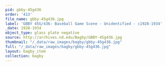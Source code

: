 ```yaml
---
pid: gbby-45g436
order: '413'
file_name: gbby-45g436.jpg
label: 'GBBY 45G/436: Baseball Game Scene - Unidentified - c1928-1934'
_date: 1928-1934
object_type: glass plate negative
source: http://archives.nd.edu/Bagby/GBBY-45g436.jpg
thumbnail: "/_data/raw_images/bagby/gbby-45g436.jpg"
full: "/_data/raw_images/bagby/gbby-45g436.jpg"
layout: bagby_item
collection: bagby
---
```

